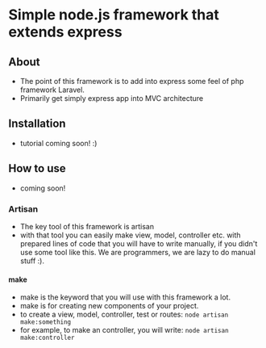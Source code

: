 # Simple node.js framework that extends express

## About
- The point of this framework is to add into express some feel of php framework Laravel.
- Primarily get simply express app into MVC architecture

## Installation
- tutorial coming soon! :)

## How to use
- coming soon!

### Artisan
- The key tool of this framework is artisan
- with that tool you can easily make view, model, controller etc. with prepared lines of code that  you will have to write manually, if you didn't use some tool like this. We are programmers, we are lazy to do manual stuff :).

#### make
- make is the keyword that you will use with this framework a lot.
- make is for creating new components of your project.
- to create a view, model, controller, test or routes: `node artisan make:something`
- for example, to make an controller, you will write: `node artisan make:controller`